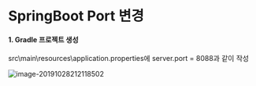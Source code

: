 # SpringBoot Port 변경



#### 1. Gradle 프로젝트 생성

src\main\resources\application.properties에 server.port = 8088과 같이 작성



![image-20191028212118502]()
